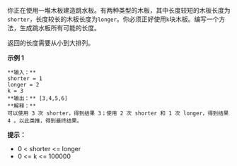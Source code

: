 你正在使用一堆木板建造跳水板。有两种类型的木板，其中长度较短的木板长度为`shorter`，长度较长的木板长度为`longer`。你必须正好使用`k`块木板。编写一个方法，生成跳水板所有可能的长度。

返回的长度需要从小到大排列。

**示例 1**

    
    
    **输入：**
    shorter = 1
    longer = 2
    k = 3
    **输出：** [3,4,5,6]
    **解释：**
    可以使用 3 次 shorter，得到结果 3；使用 2 次 shorter 和 1 次 longer，得到结果 4 。以此类推，得到最终结果。

**提示：**

  * 0 < shorter <= longer
  * 0 <= k <= 100000


